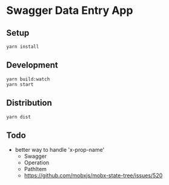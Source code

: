 # Swagger Data Entry App


## Setup

```
yarn install
```


## Development

```
yarn build:watch
yarn start
```


## Distribution

```
yarn dist
```


## Todo

- better way to handle 'x-prop-name'
    - Swagger
    - Operation
    - PathItem
    - https://github.com/mobxjs/mobx-state-tree/issues/520
